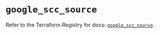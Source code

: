 # `google_scc_source`

Refer to the Terraform Registry for docs: [`google_scc_source`](https://registry.terraform.io/providers/hashicorp/google/5.45.2/docs/resources/scc_source).
